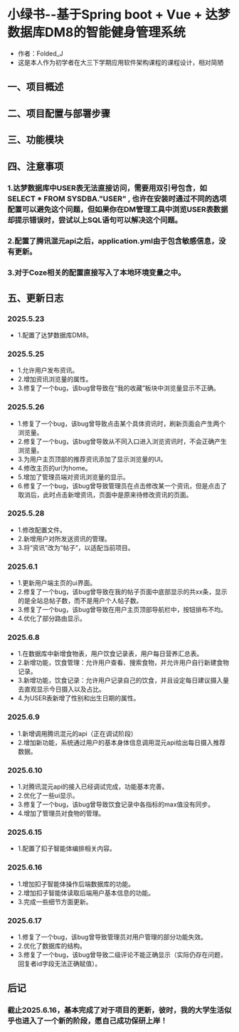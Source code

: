 # 小绿书--基于Spring boot + Vue + 达梦数据库DM8的智能健身管理系统
  - 作者：Folded_J
  - 这是本人作为初学者在大三下学期应用软件架构课程的课程设计，相对简陋
    
## 一、项目概述


## 二、项目配置与部署步骤


## 三、功能模块


## 四、注意事项
### 1.达梦数据库中USER表无法直接访问，需要用双引号包含，如SELECT * FROM SYSDBA."USER" , 也许在安装时通过不同的选项配置可以避免这个问题，但如果你在DM管理工具中浏览USER表数据却提示错误时，尝试以上SQL语句可以解决这个问题。
### 2.配置了腾讯混元api之后，application.yml由于包含敏感信息，没有更新。
### 3.对于Coze相关的配置直接写入了本地环境变量之中。

## 五、更新日志
### 2025.5.23
- 1.配置了达梦数据库DM8。
### 2025.5.25
- 1.允许用户发布资讯。
- 2.增加资讯浏览量的属性。
- 3.修复了一个bug，该bug曾导致在“我的收藏”板块中浏览量显示不正确。
### 2025.5.26
- 1.修复了一个bug，该bug曾导致点击某个具体资讯时，刷新页面会产生两个浏览量。
- 2.修复了一个bug，该bug曾导致从不同入口进入浏览资讯时，不会正确产生浏览量。
- 3.为用户主页顶部的推荐资讯添加了显示浏览量的UI。
- 4.修改主页的url为home。
- 5.增加了管理员端对资讯浏览量的显示。
- 6.修复了一个bug，该bug曾导致管理员在点击修改某一个资讯，但是点击了取消后，此时点击新增资讯，页面中是原来待修改资讯的页面。
### 2025.5.28
- 1.修改配置文件。
- 2.新增用户对所发送资讯的管理。
- 3.将“资讯”改为“帖子”，以适配当前项目。
### 2025.6.1
- 1.更新用户端主页的ui界面。
- 2.修复了一个bug，该bug曾导致在我的帖子页面中底部显示的共xx条，显示的是全站总帖子数，而不是用户个人帖子数。
- 3.修复了一个bug，该bug曾导致在用户主页顶部导航栏中，按钮排布不均。
- 4.优化了部分路由显示。
### 2025.6.8
- 1.在数据库中新增食物表，用户饮食记录表，用户每日营养汇总表。
- 2.新增功能，饮食管理：允许用户查看、搜索食物，并允许用户自行新建食物记录。
- 3.新增功能，饮食记录：允许用户记录自己的饮食，并且设定每日建议摄入量去直观显示今日摄入以及占比。
- 4.为USER表新增了性别和出生日期的属性。
### 2025.6.9
- 1.新增调用腾讯混元的api（正在调试阶段）
- 2.增加新功能，系统通过用户的基本身体信息调用混元api给出每日摄入推荐数据。
### 2025.6.10
- 1.对腾讯混元api的接入已经调试完成，功能基本完善。
- 2.优化了一些ui显示。
- 3.修复了一个bug，该bug曾导致饮食记录中各指标的max值没有同步。
- 4.增加了管理员对食物的管理。
### 2025.6.15
- 1.配置了扣子智能体编排相关内容。
### 2025.6.16
- 1.增加扣子智能体操作后端数据库的功能。
- 2.增加扣子智能体读取后端用户基本信息的功能。
- 3.完成一些细节方面更新。
### 2025.6.17
- 1.修复了一个bug，该bug曾导致管理员对用户管理的部分功能失效。
- 2.优化了数据库的结构。
- 3.修复了一个bug，该bug曾导致二级评论不能正确显示（实际仍存在问题，回复者id字段无法正确赋值）。

##  后记
### 截止2025.6.16，基本完成了对于项目的更新，彼时，我的大学生活似乎也进入了一个新的阶段，愿自己成功保研上岸！
